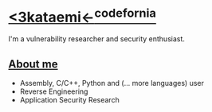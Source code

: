 # [<3kataemi←<sup>codefornia</sup>](https://github.com/kataemi)


I'm a vulnerability researcher and security enthusiast.

## [About me](https://github.com/kataemi)
-  Assembly, C/C++, Python and (... more languages) user
-  Reverse Engineering
-  Application Security Research
